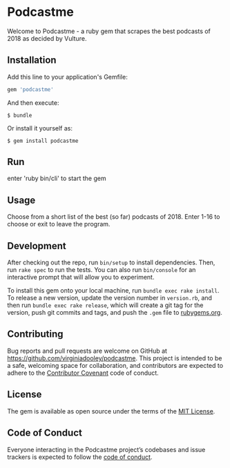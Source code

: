 # Podcastme

Welcome to Podcastme - a ruby gem that scrapes the best podcasts of 2018 as decided by Vulture.

## Installation

Add this line to your application's Gemfile:

```ruby
gem 'podcastme'
```

And then execute:

    $ bundle

Or install it yourself as:

    $ gem install podcastme

## Run 

enter 'ruby bin/cli' to start the gem

## Usage

Choose from a short list of the best (so far) podcasts of 2018. Enter 1-16 to choose or exit to leave the program.

## Development

After checking out the repo, run `bin/setup` to install dependencies. Then, run `rake spec` to run the tests. You can also run `bin/console` for an interactive prompt that will allow you to experiment.

To install this gem onto your local machine, run `bundle exec rake install`. To release a new version, update the version number in `version.rb`, and then run `bundle exec rake release`, which will create a git tag for the version, push git commits and tags, and push the `.gem` file to [rubygems.org](https://rubygems.org).

## Contributing

Bug reports and pull requests are welcome on GitHub at https://github.com/virginiadooley/podcastme. This project is intended to be a safe, welcoming space for collaboration, and contributors are expected to adhere to the [Contributor Covenant](http://contributor-covenant.org) code of conduct.

## License

The gem is available as open source under the terms of the [MIT License](https://opensource.org/licenses/MIT).

## Code of Conduct

Everyone interacting in the Podcastme project’s codebases and issue trackers is expected to follow the [code of conduct](https://github.com/virginiadooley/podcastme/blob/master/CODE_OF_CONDUCT.md).
